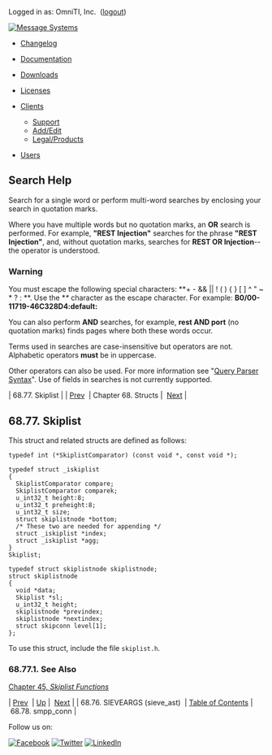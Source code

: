 Logged in as: OmniTI, Inc.  ([logout](https://support.messagesystems.com/logout.php))

[![Message Systems](https://support.messagesystems.com/images/ms-white205.png)](https://support.messagesystems.com/start.php) 

*   [Changelog](https://support.messagesystems.com/start.php?show=changelog)
*   [Documentation](https://support.messagesystems.com/docs/)
*   [Downloads](https://support.messagesystems.com/start.php)

*   [Licenses](https://support.messagesystems.com/license_summary.php)
*   <a href="">Clients</a>
    *   [Support](https://support.messagesystems.com/cs.php)
    *   [Add/Edit](https://support.messagesystems.com/edit_client.php)
    *   [Legal/Products](https://support.messagesystems.com/edit_products.php)
*   [Users](https://support.messagesystems.com/edit_customer.php)

## Search Help

Search for a single word or perform multi-word searches by enclosing your search in quotation marks.

Where you have multiple words but no quotation marks, an **OR** search is performed. For example, **"REST Injection"** searches for the phrase **"REST Injection"**, and, without quotation marks, searches for **REST OR Injection**--the operator is understood.

### Warning

You must escape the following special characters: **+ - && || ! ( ) { } [ ] ^ " ~ * ? : \**. Use the **\** character as the escape character. For example: **B0/00-11719-46C328D4\:default\:**

You can also perform **AND** searches, for example, **rest AND port** (no quotation marks) finds pages where both these words occur.

Terms used in searches are case-insensitive but operators are not. Alphabetic operators **must** be in uppercase.

Other operators can also be used. For more information see "[Query Parser Syntax](https://lucene.apache.org/core/old_versioned_docs/versions/3_0_0/queryparsersyntax.html)". Use of fields in searches is not currently supported.

| 68.77. Skiplist |
| [Prev](structs.sieve_ast.php)  | Chapter 68. Structs |  [Next](structs.smpp_conn.php) |

## 68.77. Skiplist

This struct and related structs are defined as follows:

```
typedef int (*SkiplistComparator) (const void *, const void *);

typedef struct _iskiplist
{
  SkiplistComparator compare;
  SkiplistComparator comparek;
  u_int32_t height:8;
  u_int32_t preheight:8;
  u_int32_t size;
  struct skiplistnode *bottom;
  /* These two are needed for appending */
  struct _iskiplist *index;
  struct _iskiplist *agg;
}
Skiplist;

typedef struct skiplistnode skiplistnode;
struct skiplistnode
{
  void *data;
  Skiplist *sl;
  u_int32_t height;
  skiplistnode *previndex;
  skiplistnode *nextindex;
  struct skipconn level[1];
};
```

To use this struct, include the file `skiplist.h`.

### 68.77.1. See Also

[Chapter 45, *Skiplist Functions*](skiplist.php "Chapter 45. Skiplist Functions") 

| [Prev](structs.sieve_ast.php)  | [Up](structs.php) |  [Next](structs.smpp_conn.php) |
| 68.76. SIEVEARGS (sieve_ast)  | [Table of Contents](index.php) |  68.78. smpp_conn |

Follow us on:

[![Facebook](https://support.messagesystems.com/images/icon-facebook.png)](http://www.facebook.com/messagesystems) [![Twitter](https://support.messagesystems.com/images/icon-twitter.png)](http://twitter.com/#!/MessageSystems) [![LinkedIn](https://support.messagesystems.com/images/icon-linkedin.png)](http://www.linkedin.com/company/message-systems)